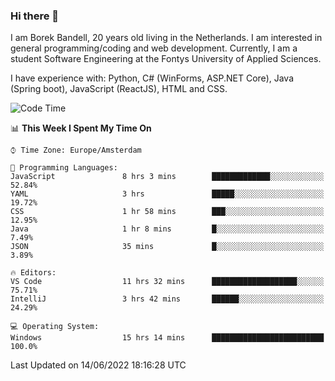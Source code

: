 ### Hi there 👋

I am Borek Bandell, 20 years old living in the Netherlands. I am interested in general programming/coding and web development. Currently, I am a student Software Engineering at the Fontys University of Applied Sciences.

I have experience with: Python, C# (WinForms, ASP.NET Core), Java (Spring boot), JavaScript (ReactJS), HTML and CSS.

<!--START_SECTION:waka-->
![Code Time](http://img.shields.io/badge/Code%20Time-184%20hrs%2038%20mins-blue)

📊 **This Week I Spent My Time On** 

```text
⌚︎ Time Zone: Europe/Amsterdam

💬 Programming Languages: 
JavaScript               8 hrs 3 mins        █████████████░░░░░░░░░░░░   52.84% 
YAML                     3 hrs               █████░░░░░░░░░░░░░░░░░░░░   19.72% 
CSS                      1 hr 58 mins        ███░░░░░░░░░░░░░░░░░░░░░░   12.95% 
Java                     1 hr 8 mins         █░░░░░░░░░░░░░░░░░░░░░░░░   7.49% 
JSON                     35 mins             █░░░░░░░░░░░░░░░░░░░░░░░░   3.89%

🔥 Editors: 
VS Code                  11 hrs 32 mins      ███████████████████░░░░░░   75.71% 
IntelliJ                 3 hrs 42 mins       ██████░░░░░░░░░░░░░░░░░░░   24.29%

💻 Operating System: 
Windows                  15 hrs 14 mins      █████████████████████████   100.0%

```


 Last Updated on 14/06/2022 18:16:28 UTC
<!--END_SECTION:waka-->

<!--**tcBorek2002/tcBorek2002** is a ✨ _special_ ✨ repository because its `README.md` (this file) appears on your GitHub profile.

Here are some ideas to get you started:

- 🔭 I’m currently working on ...
- 🌱 I’m currently learning ...
- 👯 I’m looking to collaborate on ...
- 🤔 I’m looking for help with ...
- 💬 Ask me about ...
- 📫 How to reach me: ...
- 😄 Pronouns: ...
- ⚡ Fun fact: ...
-->
